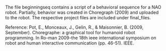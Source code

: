 The file beginningseq contains a script of a behavioral sequence for a NAO robot. Partially, behavior was created in Choregraph (2009) and uploaded to the robot. The respective project files are included under final_files.

Reference: Pot, E., Monceaux, J., Gelin, R., & Maisonnier, B. (2009, September). Choregraphe: a graphical tool for humanoid robot programming. In Ro-man 2009-the 18th ieee international symposium on robot and human interactive communication (pp. 46-51). IEEE.
